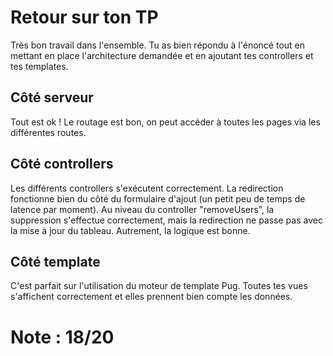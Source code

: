 # Retour sur ton TP

Très bon travail dans l'ensemble. Tu as bien répondu à l'énoncé tout en mettant en place l'architecture demandée et en ajoutant tes controllers et tes templates.

## Côté serveur
Tout est ok ! Le routage est bon, on peut accéder à toutes les pages via les différentes routes.

## Côté controllers 
Les différents controllers s'exécutent correctement. La redirection fonctionne bien du côté du formulaire d'ajout (un petit peu de temps de latence par moment).
Au niveau du controller "removeUsers", la suppression s'effectue correctement, mais la redirection ne passe pas avec la mise à jour du tableau. Autrement, la logique est bonne.

## Côté template
C'est parfait sur l'utilisation du moteur de template Pug. Toutes tes vues s'affichent correctement et elles prennent bien compte les données.

# Note : 18/20